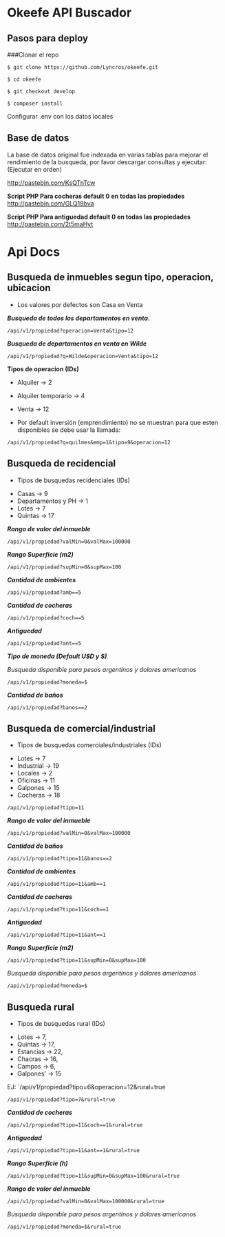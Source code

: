 # Okeefe API Buscador

## Pasos para deploy

###Clonar el repo

`$ git clone https://github.com/Lyncros/okeefe.git`

`$ cd okeefe`

`$ git checkout develop`

`$ composer install`

Configurar .env con los datos locales

## Base de datos

La base de datos original fue indexada en varias tablas para mejorar el rendimiento de la busqueda,
por favor descargar consultas y ejecutar: (Ejecutar en orden)

http://pastebin.com/KsQTnTcw

**Script PHP Para cocheras default 0 en todas las propiedades**
http://pastebin.com/GLQ19bva

**Script PHP Para antiguedad default 0 en todas las propiedades**
http://pastebin.com/2t5maHyt

# Api Docs

## Busqueda de inmuebles segun tipo, operacion, ubicacion

- Los valores por defectos son Casa en Venta

***Busqueda de todos los departamentos en venta.***

`/api/v1/propiedad?operacion=Venta&tipo=12`

***Busqueda de departamentos en venta en Wilde***

`/api/v1/propiedad?q=Wilde&operacion=Venta&tipo=12`

**Tipos de operacion (IDs)**

- Alquiler -> 2
- Alquiler temporario -> 4
- Venta -> 12

- Por default inversión (emprendimiento) no se muestran para que esten disponibles
se debe usar la llamada:

`/api/v1/propiedad?q=quilmes&emp=1&tipo=9&operacion=12`

## Busqueda de recidencial

* Tipos de busquedas recidenciales (IDs)

- Casas -> 9
- Departamentos y PH -> 1
- Lotes -> 7
- Quintas -> 17

***Rango de valor del inmueble***

`/api/v1/propiedad?valMin=0&valMax=100000`

***Rango Superficie (m2)***

`/api/v1/propiedad?supMin=0&supMax=100`

***Cantidad de ambientes***

`/api/v1/propiedad?amb==5`

***Cantidad de cocheras***

`/api/v1/propiedad?coch==5`

***Antiguedad***

`/api/v1/propiedad?ant==5`

***Tipo de moneda (Default U$D y $)***

*Busqueda disponible para pesos argentinos y dolares americanos*

`/api/v1/propiedad?moneda=$`

***Cantidad de baños***

`/api/v1/propiedad?banos==2`

## Busqueda de comercial/industrial

* Tipos de busquedas comerciales/industriales (IDs)

- Lotes -> 7
- Industrial -> 19
- Locales -> 2
- Oficinas -> 11
- Galpones -> 15
- Cocheras -> 18

`/api/v1/propiedad?tipo=11`

***Rango de valor del inmueble***

`/api/v1/propiedad?valMin=0&valMax=100000`

***Cantidad de baños***

`/api/v1/propiedad?tipo=11&banos==2`

***Cantidad de ambientes***

`/api/v1/propiedad?tipo=11&amb==1`

***Cantidad de cocheras***

`/api/v1/propiedad?tipo=11&coch==1`

***Antiguedad***

`/api/v1/propiedad?tipo=11&ant==1`

***Rango Superficie (m2)***

`/api/v1/propiedad?tipo=11&supMin=0&supMax=100`

*Busqueda disponible para pesos argentinos y dolares americanos*

`/api/v1/propiedad?moneda=$`

## Busqueda rural

* Tipos de busquedas rural (IDs)

- Lotes -> 7,
- Quintas -> 17,
- Estancias -> 22,
- Chacras -> 16,
- Campos -> 6,
- Galpones' -> 15

EJ: `/api/v1/propiedad?tipo=6&operacion=12&rural=true

`/api/v1/propiedad?tipo=7&rural=true`

***Cantidad de cocheras***

`/api/v1/propiedad?tipo=11&coch==1&rural=true`

***Antiguedad***

`/api/v1/propiedad?tipo=11&ant==1&rural=true`

***Rango Superficie (h)***

`/api/v1/propiedad?tipo=11&supMin=0&supMax=100&rural=true`

***Rango de valor del inmueble***

`/api/v1/propiedad?valMin=0&valMax=100000&rural=true`

*Busqueda disponible para pesos argentinos y dolares americanos*

`/api/v1/propiedad?moneda=$&rural=true`




